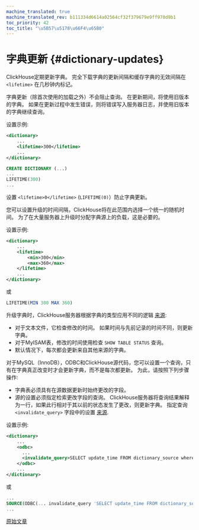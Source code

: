 ```yaml
---
machine_translated: true
machine_translated_rev: b111334d6614a02564cf32f379679e9ff970d9b1
toc_priority: 42
toc_title: "\u5B57\u5178\u66F4\u65B0"
---
```


# 字典更新 {#dictionary-updates}

ClickHouse定期更新字典。 完全下载字典的更新间隔和缓存字典的无效间隔在 `<lifetime>` 在几秒钟内标记。

字典更新（除首次使用的加载之外）不会阻止查询。 在更新期间，将使用旧版本的字典。 如果在更新过程中发生错误，则将错误写入服务器日志，并使用旧版本的字典继续查询。

设置示例:

``` xml
<dictionary>
    ...
    <lifetime>300</lifetime>
    ...
</dictionary>
```

``` sql
CREATE DICTIONARY (...)
...
LIFETIME(300)
...
```

设置 `<lifetime>0</lifetime>` (`LIFETIME(0)`）防止字典更新。

您可以设置升级的时间间隔，ClickHouse将在此范围内选择一个统一的随机时间。 为了在大量服务器上升级时分配字典源上的负载，这是必要的。

设置示例:

``` xml
<dictionary>
    ...
    <lifetime>
        <min>300</min>
        <max>360</max>
    </lifetime>
    ...
</dictionary>
```

或

``` sql
LIFETIME(MIN 300 MAX 360)
```

升级字典时，ClickHouse服务器根据字典的类型应用不同的逻辑 [来源](external-dicts-dict-sources.md):

-   对于文本文件，它检查修改的时间。 如果时间与先前记录的时间不同，则更新字典。
-   对于MyISAM表，修改的时间使用检查 `SHOW TABLE STATUS` 查询。
-   默认情况下，每次都会更新来自其他来源的字典。

对于MySQL（InnoDB），ODBC和ClickHouse源代码，您可以设置一个查询，只有在字典真正改变时才会更新字典，而不是每次都更新。 为此，请按照下列步骤操作:

-   字典表必须具有在源数据更新时始终更改的字段。
-   源的设置必须指定检索更改字段的查询。 ClickHouse服务器将查询结果解释为一行，如果此行相对于其以前的状态发生了更改，则更新字典。 指定查询 `<invalidate_query>` 字段中的设置 [来源](external-dicts-dict-sources.md).

设置示例:

``` xml
<dictionary>
    ...
    <odbc>
      ...
      <invalidate_query>SELECT update_time FROM dictionary_source where id = 1</invalidate_query>
    </odbc>
    ...
</dictionary>
```

或

``` sql
...
SOURCE(ODBC(... invalidate_query 'SELECT update_time FROM dictionary_source where id = 1'))
...
```

[原始文章](https://clickhouse.tech/docs/en/query_language/dicts/external_dicts_dict_lifetime/) <!--hide-->
